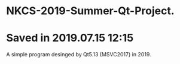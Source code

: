 # NKCS-2019-Summer-Qt-Project.
# Saved in 2019.07.15 12:15
A simple program desinged by Qt5.13 (MSVC2017) in 2019.
